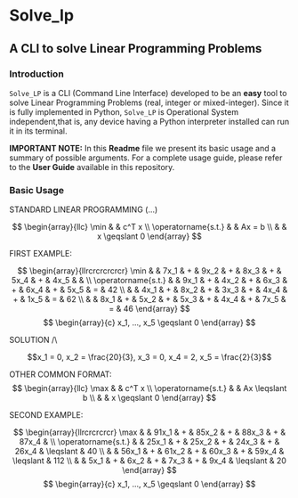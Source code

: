 # Solve_lp
## A CLI to solve Linear Programming Problems

### Introduction
`Solve_LP` is a CLI (Command Line Interface) developed to be an <strong>easy</strong> tool to solve Linear Programming Problems (real, integer or mixed-integer). Since it is fully implemented in Python, `Solve_LP` is Operational System independent,that is, any device having a Python interpreter installed can run it in its terminal.

<strong>IMPORTANT NOTE:</strong> In this <strong>Readme</strong> file we present its basic usage and a summary of possible arguments. For a complete usage guide, please refer to the <strong>User Guide</strong> available in this repository.

### Basic Usage
STANDARD LINEAR PROGRAMMING (...)

$$
    \begin{array}{llc}
        \min & & c^T x \\
        \operatorname{s.t.} & & Ax = b \\
        & & x \geqslant 0
    \end{array}
$$

FIRST EXAMPLE:

$$
    \begin{array}{llrcrcrcrcrcr}
    \min                & & 7x_1 & + & 9x_2 & + & 8x_3 & + & 5x_4 & + & 4x_5 &   &    \\
    \operatorname{s.t.} & & 9x_1 & + & 4x_2 & + & 6x_3 & + & 6x_4 & + & 5x_5 & = & 42 \\
                        & & 4x_1 & + & 8x_2 & + & 3x_3 & + & 4x_4 & + & 1x_5 & = & 62 \\
                        & & 8x_1 & + & 5x_2 & + & 5x_3 & + & 4x_4 & + & 7x_5 & = & 46
    \end{array}
$$ 
$$
    \begin{array}{c}
    x_1, ..., x_5 \geqslant 0
    \end{array}
$$

SOLUTION /\

$$x_1 = 0, x_2 = \frac{20}{3}, x_3 = 0, x_4 = 2, x_5 = \frac{2}{3}$$

OTHER COMMON FORMAT:
$$
    \begin{array}{llc}
        \max & & c^T x \\
        \operatorname{s.t.} & & Ax \leqslant b \\
        & & x \geqslant 0
    \end{array}
$$

SECOND EXAMPLE:

$$
    \begin{array}{llrcrcrcrcr}
    \max                & & 91x_1 & + & 85x_2 & + & 88x_3 & + & 87x_4 &  \\
    \operatorname{s.t.} & & 25x_1 & + & 25x_2 & + & 24x_3 & + & 26x_4 & \leqslant & 40 \\
                        & & 56x_1 & + & 61x_2 & + & 60x_3 & + & 59x_4 &  \leqslant & 112 \\
                        & &  5x_1 & + &  6x_2 & + &  7x_3 & + &  9x_4 &  \leqslant & 20
    \end{array}
$$ 
$$
    \begin{array}{c}
    x_1, ..., x_5 \geqslant 0
    \end{array}
$$
